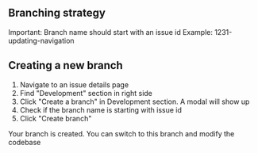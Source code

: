 ## Branching strategy

Important: Branch name should start with an issue id
Example: 1231-updating-navigation

## Creating a new branch
1. Navigate to an issue details page
2. Find "Development" section in right side
3. Click "Create a branch" in Development section. A modal will show up
4. Check if the branch name is starting with issue id
5. Click "Create branch"

Your branch is created. You can switch to this branch and modify the codebase
